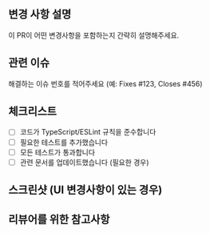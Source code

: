
## 변경 사항 설명
이 PR이 어떤 변경사항을 포함하는지 간략히 설명해주세요.

## 관련 이슈
해결하는 이슈 번호를 적어주세요 (예: Fixes #123, Closes #456)

## 체크리스트
- [ ] 코드가 TypeScript/ESLint 규칙을 준수합니다
- [ ] 필요한 테스트를 추가했습니다
- [ ] 모든 테스트가 통과합니다
- [ ] 관련 문서를 업데이트했습니다 (필요한 경우)

## 스크린샷 (UI 변경사항이 있는 경우)

## 리뷰어를 위한 참고사항